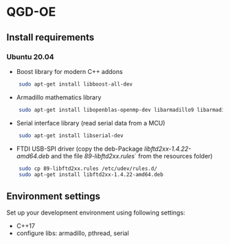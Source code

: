 # QGD-OE

## Install requirements

### Ubuntu 20.04

* Boost library for modern C++ addons 

```bash
    sudo apt-get install libboost-all-dev
```


* Armadillo mathematics library

```bash
    sudo apt-get install libopenblas-openmp-dev libarmadillo9 libarmadillo-dev
```

* Serial interface library (read serial data from a MCU)

```bash
    sudo apt-get install libserial-dev
```

* FTDI USB-SPI driver (copy the deb-Package *libftd2xx-1.4.22-amd64.deb* and the file *89-libftd2xx.rules*´ from the resources folder)

```bash
    sudo cp 89-libftd2xx.rules /etc/udev/rules.d/
    sudo apt-get install libftd2xx-1.4.22-amd64.deb
```

## Environment settings

Set up your development environment using following settings: 

* C++17
* configure libs: armadillo, pthread, serial
